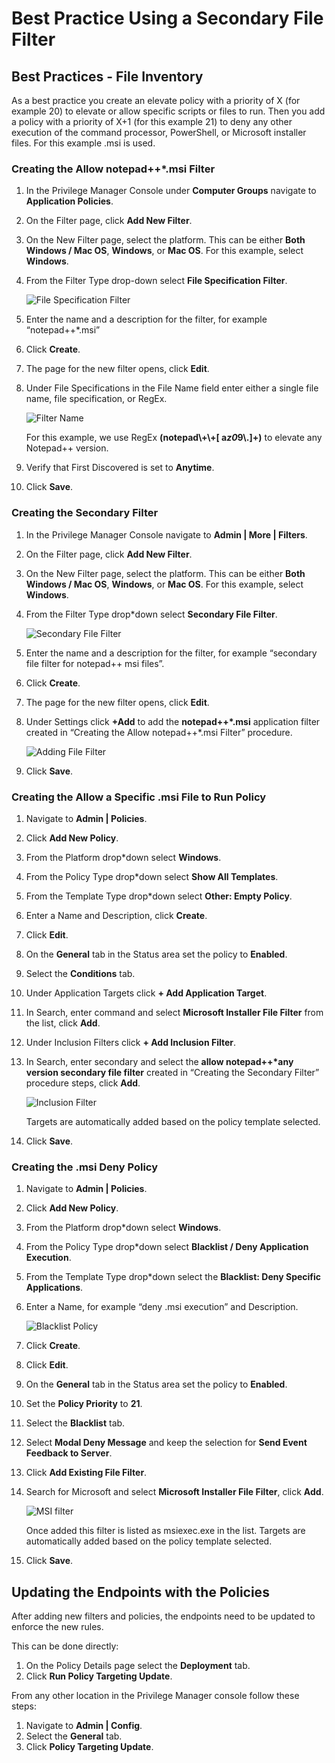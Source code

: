[title]: # (Best Practice)
[tags]: # (policy, deny, allow, best practice)
[priority]: # (2)
# Best Practice Using a Secondary File Filter

<!-- TODO: UPDATE BASED ON WIZARD APPROACH AND ONLY USE ONE EXAMPLE (.BAT) FOR BLANK POLICY. Work will be done via https://thycotic.visualstudio.com/Thycotic.ManagementServer/_workitems/edit/184325 -->

## Best Practices - File Inventory

As a best practice you create an elevate policy with a priority of X (for example 20) to elevate or allow specific scripts or files to run. Then you add a policy with a priority of X+1 (for this example 21) to deny any other execution of the command processor, PowerShell, or Microsoft installer files. For this example .msi is used.

### Creating the Allow notepad++\*.msi Filter

1. In the Privilege Manager Console under __Computer Groups__ navigate to __Application Policies__.
2. On the Filter page, click **Add New Filter**.
3. On the New Filter page, select the platform. This can be either **Both Windows / Mac OS**, **Windows**, or **Mac OS**. For this example, select **Windows**.
4. From the Filter Type drop-down select **File Specification Filter**.

   ![File Specification Filter](images/sff/file_spec_filter.png)

5. Enter the name and a description for the filter, for example “notepad++\*.msi”
6. Click **Create**.
7. The page for the new filter opens, click **Edit**.
8. Under File Specifications in the File Name field enter either a single file name, file specification, or RegEx. 

   ![Filter Name](images/sff/file_specifications.png)

   For this example, we use RegEx **(notepad\\+\\+[ a*z0*9\\.]+)** to elevate any Notepad++ version.

9. Verify that First Discovered is set to **Anytime**.
10. Click **Save**.

### Creating the Secondary Filter

1. In the Privilege Manager Console navigate to **Admin | More | Filters**.
2. On the Filter page, click **Add New Filter**.
3. On the New Filter page, select the platform. This can be either **Both Windows / Mac OS**, **Windows**, or **Mac OS**. For this example, select **Windows**.

4. From the Filter Type drop*down select **Secondary File Filter**. 

   ![Secondary File Filter](images/sff/secondary_file_filter.png)

5. Enter the name and a description for the filter, for example “secondary file filter for notepad++ msi files”.
6. Click **Create**.
7. The page for the new filter opens, click **Edit**.
8. Under Settings click **+Add** to add the **notepad++\*.msi** application filter created in “Creating the Allow notepad++\*.msi Filter” procedure. 

   ![Adding File Filter](images/sff/sff_notepad_msi2.png)

9. Click **Save**.

### Creating the Allow a Specific .msi File to Run Policy

1. Navigate to **Admin | Policies**.
2. Click **Add New Policy**.
3. From the Platform drop*down select **Windows**.
4. From the Policy Type drop*down select **Show All Templates**.
5. From the Template Type drop*down select **Other: Empty Policy**.
6. Enter a Name and Description, click **Create**.
7. Click **Edit**.
8. On the **General** tab in the Status area set the policy to **Enabled**.
9. Select the **Conditions** tab.
10. Under Application Targets click **+ Add Application Target**.
11. In Search, enter command and select **Microsoft Installer File Filter** from the list, click **Add**.
12. Under Inclusion Filters click **+ Add Inclusion Filter**.
13. In Search, enter secondary and select the **allow notepad++\*any version secondary file filter** created in “Creating the Secondary Filter” procedure steps, click **Add**.

    ![Inclusion Filter](images/sff/policy_notepad_msi.png)

    Targets are automatically added based on the policy template selected.

14. Click **Save**.

### Creating the .msi Deny Policy

1. Navigate to **Admin | Policies**.
2. Click **Add New Policy**.
3. From the Platform drop*down select **Windows**.
4. From the Policy Type drop*down select **Blacklist / Deny Application Execution**.
5. From the Template Type drop*down select the **Blacklist: Deny Specific Applications**.
6. Enter a Name, for example “deny .msi execution” and Description. 

   ![Blacklist Policy](images/sff/deny_msi_all.png)

7. Click **Create**.
8. Click **Edit**.
9. On the **General** tab in the Status area set the policy to **Enabled**.
10. Set the **Policy Priority** to **21**.
11. Select the **Blacklist** tab.
12. Select **Modal Deny Message** and keep the selection for **Send Event Feedback to Server**.
13. Click **Add Existing File Filter**.
14. Search for Microsoft and select **Microsoft Installer File Filter**, click **Add**. 

    ![MSI filter](images/sff/bl_msi_filter_def.png)

    Once added this filter is listed as msiexec.exe in the list. 
    Targets are automatically added based on the policy template selected.

15. Click **Save**.

## Updating the Endpoints with the Policies

After adding new filters and policies, the endpoints need to be updated to
enforce the new rules.

This can be done directly:

1. On the Policy Details page select the **Deployment** tab.
2. Click **Run Policy Targeting Update**.

From any other location in the Privilege Manager console follow these steps:

1. Navigate to **Admin | Config**.
2. Select the **General** tab.
3. Click **Policy Targeting Update**.



